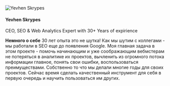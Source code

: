 <div class="author-box">
  <div class="author-avatar">
    <img src="../../assets/authors/john-doe.jpg" alt="Yevhen Skrypes" />
  </div>
  <div class="author-info">
    <h4 class="author-name">Yevhen Skrypes</h4>
    <p class="author-role">CEO, SEO & Web Analytics Expert with 30+ Years of expirience</p>
    <p class="author-bio">
        <strong>Немного о себе</strong>
        30 лет опыта это не шутка! Как мы шутим с коллегами - мы работали в SEO еще до появления Google.
        Моя главная задача в этом проекте - помочь начинающим и уже соображающим вебмстерам
        не потеряться в аналитике их проектов, вычленить из огромного потока информации 
        главное, понять свои ошибки, воспользоваться преимуществами. Собственно то что мы делали многие годы
        для своих проектов. Сейчас время сделать качественный инструмент для себя в первую очередь
        и научить пользоваться им других.
    </p>
  </div>
</div>